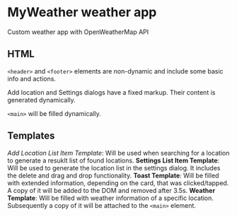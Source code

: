 # MyWeather weather app

Custom weather app with OpenWeatherMap API

## HTML

`<header>` and `<footer>` elements are non-dynamic and include some basic info and actions.

Add location and Settings dialogs have a fixed markup. Their content is generated dynamically.

`<main>` will be filled dynamically.

## Templates

**Add Location List Item* Template*: Will be used when searching for a location to generate a resuklt list of found locations.
**Settings List Item Template**: Will be used to generate the location list in the settings dialog. It includes the delete and drag and drop functionality.
**Toast Template**: Will be filled with extended information, depending on the card, that was clicked/tapped. A copy of it will be added to the DOM and removed after 3.5s.
**Weather Template**: Will be filled with weather information of a specific location. Subsequently a copy of it will be attached to the `<main>` element.
